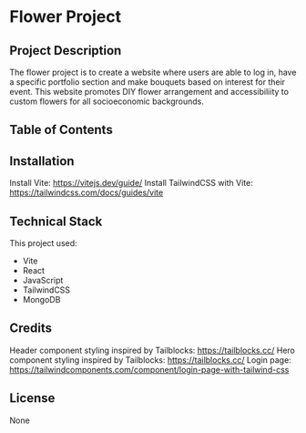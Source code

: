 # Flower Project

## Project Description

The flower project is to create a website where users are able to log in, have a specific portfolio section and make bouquets based on interest for their event. This website promotes DIY flower arrangement and accessibiliity to custom flowers for all socioeconomic backgrounds.

## Table of Contents

## Installation

Install Vite: https://vitejs.dev/guide/
Install TailwindCSS with Vite: https://tailwindcss.com/docs/guides/vite

## Technical Stack

This project used:

- Vite
- React
- JavaScript
- TailwindCSS
- MongoDB

## Credits

Header component styling inspired by Tailblocks: https://tailblocks.cc/
Hero component styling inspired by Tailblocks: https://tailblocks.cc/
Login page: https://tailwindcomponents.com/component/login-page-with-tailwind-css

## License

None
